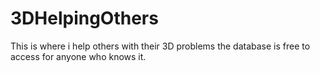# 3DHelpingOthers
This is where i help others with their 3D problems the database is free to access for anyone who knows it.
